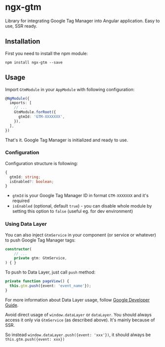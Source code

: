 # ngx-gtm

Library for integrating Google Tag Manager into Angular application. Easy to use, SSR ready.

## Installation

First you need to install the npm module:

`npm install ngx-gtm --save`

## Usage

Import `GtmModule` in your `AppModule` with following configuration:

```typescript
@NgModule({
  imports: [
    // ...
    GtmModule.forRoot({
      gtmId: 'GTM-XXXXXXX',
    }),
  ],
})
```

That's it. Google Tag Manager is initialized and ready to use.

### Configuration

Configuration structure is following:
```typescript
{
  gtmId: string;
  isEnabled?: boolean;
}
```
- `gtmId` is your Google Tag Manager ID in format `GTM-XXXXXXX` and it's required
- `isEnabled` (optional, default `true`) - you can disable whole module by setting this option to `false` (useful eg. for dev environment)

### Using Data Layer

You can also inject `GtmService` in your component (or service or whatever) to push Google Tag Manager tags:

```typescript
constructor(
    // ...
    private gtm: GtmService,
) { }
```

To push to Data Layer, just call `push` method:
```typescript
private function pageView() {
  this.gtm.push({event: 'event_name'});
}
```

For more information about Data Layer usage, follow [Google Developer Guide](https://developers.google.com/tag-manager/devguide#events).


Avoid direct usage of `window.dataLayer` or `dataLayer`. You should always access it only via `GtmService` (as described above). It's mainly because of SSR.

So instead `window.dataLayer.push({event: 'xxx'})`, it should always be `this.gtm.push({event: xxx})`
